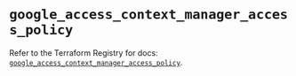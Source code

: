 # `google_access_context_manager_access_policy`

Refer to the Terraform Registry for docs: [`google_access_context_manager_access_policy`](https://registry.terraform.io/providers/hashicorp/google-beta/5.25.0/docs/resources/google_access_context_manager_access_policy).
